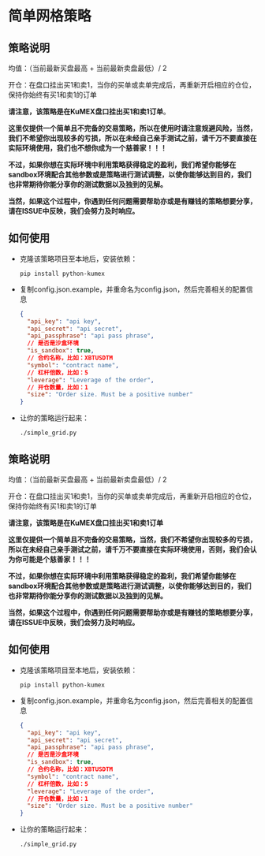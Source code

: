 # 简单网格策略

## 策略说明

均值：（当前最新买盘最高 + 当前最新卖盘最低）/ 2

开仓：在盘口挂出买1和卖1，当你的买单或卖单完成后，再重新开启相应的仓位，保持你始终有买1和卖1的订单

**请注意，该策略是在KuMEX盘口挂出买1和卖1订单**。

**这里仅提供一个简单且不完备的交易策略，所以在使用时请注意规避风险，当然，我们不希望你出现较多的亏损，所以在未经自己亲手测试之前，请千万不要直接在实际环境使用，我们也不想你成为一个慈善家！！！**

**不过，如果你想在实际环境中利用策略获得稳定的盈利，我们希望你能够在sandbox环境配合其他参数或是策略进行测试调整，以使你能够达到目的，我们也非常期待你能分享你的测试数据以及独到的见解。**

**当然，如果这个过程中，你遇到任何问题需要帮助亦或是有赚钱的策略想要分享，请在ISSUE中反映，我们会努力及时响应。**

## 如何使用

* 克隆该策略项目至本地后，安装依赖：

  ```shell script
  pip install python-kumex
  ```

* 复制config.json.example，并重命名为config.json，然后完善相关的配置信息

  ```json
  {
    "api_key": "api key",
    "api_secret": "api secret",
    "api_passphrase": "api pass phrase",
    // 是否是沙盒环境  
    "is_sandbox": true,
    // 合约名称，比如：XBTUSDTM 
    "symbol": "contract name",
    // 杠杆倍数，比如：5
    "leverage": "Leverage of the order",
    // 开仓数量，比如：1
    "size": "Order size. Must be a positive number"
  }
  ```

  

* 让你的策略运行起来：

  ```shell
  ./simple_grid.py
  ```

  



## 策略说明

均值：（当前最新买盘最高 + 当前最新卖盘最低）/ 2

开仓：在盘口挂出买1和卖1，当你的买单或卖单完成后，再重新开启相应的仓位，保持你始终有买1和卖1的订单

**请注意，该策略是在KuMEX盘口挂出买1和卖1订单**

**这里仅提供一个简单且不完备的交易策略，当然，我们不希望你出现较多的亏损，所以在未经自己亲手测试之前，请千万不要直接在实际环境使用，否则，我们会认为你可能是个慈善家！！！**

**不过，如果你想在实际环境中利用策略获得稳定的盈利，我们希望你能够在sandbox环境配合其他参数或是策略进行测试调整，以使你能够达到目的，我们也非常期待你能分享你的测试数据以及独到的见解。**

**当然，如果这个过程中，你遇到任何问题需要帮助亦或是有赚钱的策略想要分享，请在ISSUE中反映，我们会努力及时响应。**

## 如何使用

* 克隆该策略项目至本地后，安装依赖：

  ```shell script
  pip install python-kumex
  ```

* 复制config.json.example，并重命名为config.json，然后完善相关的配置信息

  ```json
  {
    "api_key": "api key",
    "api_secret": "api secret",
    "api_passphrase": "api pass phrase",
    // 是否是沙盒环境  
    "is_sandbox": true,
    // 合约名称，比如：XBTUSDTM 
    "symbol": "contract name",
    // 杠杆倍数，比如：5
    "leverage": "Leverage of the order",
    // 开仓数量，比如：1
    "size": "Order size. Must be a positive number"
  }
  ```

  

* 让你的策略运行起来：

  ```shell
  ./simple_grid.py
  ```

  

